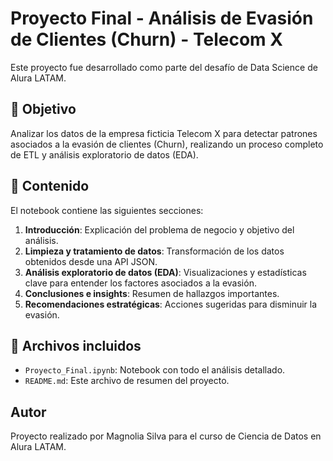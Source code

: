 
# Proyecto Final - Análisis de Evasión de Clientes (Churn) - Telecom X

Este proyecto fue desarrollado como parte del desafío de Data Science de Alura LATAM.

## 📌 Objetivo
Analizar los datos de la empresa ficticia Telecom X para detectar patrones asociados a la evasión de clientes (Churn), realizando un proceso completo de ETL y análisis exploratorio de datos (EDA).

## 🧪 Contenido
El notebook contiene las siguientes secciones:
1. **Introducción**: Explicación del problema de negocio y objetivo del análisis.
2. **Limpieza y tratamiento de datos**: Transformación de los datos obtenidos desde una API JSON.
3. **Análisis exploratorio de datos (EDA)**: Visualizaciones y estadísticas clave para entender los factores asociados a la evasión.
4. **Conclusiones e insights**: Resumen de hallazgos importantes.
5. **Recomendaciones estratégicas**: Acciones sugeridas para disminuir la evasión.

## 📁 Archivos incluidos
- `Proyecto_Final.ipynb`: Notebook con todo el análisis detallado.
- `README.md`: Este archivo de resumen del proyecto.

## Autor
Proyecto realizado por Magnolia Silva para el curso de Ciencia de Datos en Alura LATAM.
